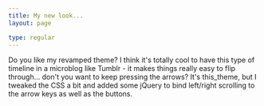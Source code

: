 ```yaml
---
title: My new look...
layout: page

type: regular
---
```


Do you like my revamped theme? I think it's totally cool to have this type of
timeline in a microblog like Tumblr - it makes things really easy to flip
through... don't you want to keep pressing the arrows?
It's this_theme, but I tweaked the CSS a bit and added some jQuery to bind
left/right scrolling to the arrow keys as well as the buttons.

